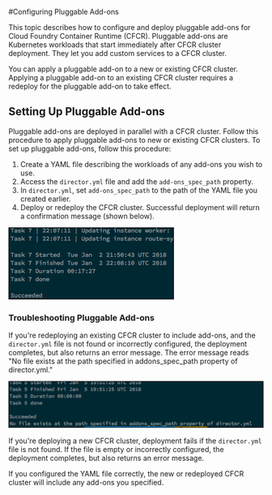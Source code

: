#Configuring Pluggable Add-ons

This topic describes how to configure and deploy pluggable add-ons for Cloud Foundry Container Runtime (CFCR). Pluggable add-ons are Kubernetes workloads that start immediately after CFCR cluster deployment. They let you add custom services to a CFCR cluster.

You can apply a pluggable add-on to a new or existing CFCR cluster. Applying a pluggable add-on to an existing CFCR cluster requires a redeploy for the pluggable add-on to take effect.

## Setting Up Pluggable Add-ons

Pluggable add-ons are deployed in parallel with a CFCR cluster. Follow this procedure to apply pluggable add-ons to new or existing CFCR clusters. To set up pluggable add-ons, follow this procedure:

1. Create a YAML file describing the workloads of any add-ons you wish to use.
1. Access the `director.yml` file and add the `add-ons_spec_path` property.
1. In `director.yml`, set `add-ons_spec_path` to the path of the YAML file you created earlier.
1. Deploy or redeploy the CFCR cluster. Successful deployment will return a confirmation message (shown below).

![CFCR Successful Deploy](../images/common/cfcr-successful-deploy.png)

### Troubleshooting Pluggable Add-ons

If you're redeploying an existing CFCR cluster to include add-ons, and the `director.yml` file is not found or incorrectly configured, the deployment completes, but also returns an error message. The error message reads "No file exists at the path specified in addons_spec_path property of director.yml."

![CFCR Error No YAML](../images/common/cfcr-error-no-yml-exists.png)

If you're deploying a new CFCR cluster, deployment fails if the `director.yml` file is not found. If the file is empty or incorrectly configured, the deployment completes, but also returns an error message.

If you configured the YAML file correctly, the new or redeployed CFCR cluster will include any add-ons you specified. 
